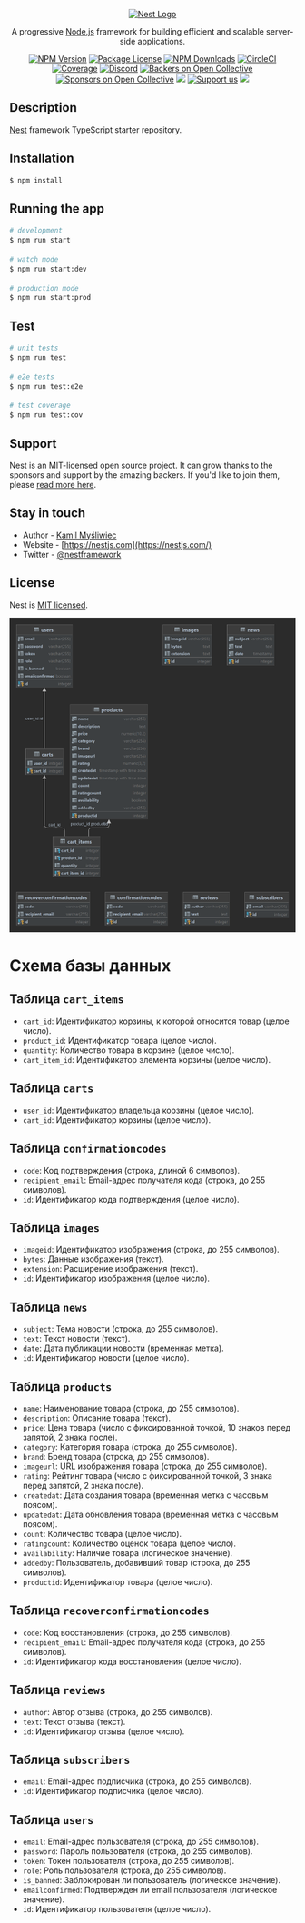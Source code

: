 <p align="center">
  <a href="http://nestjs.com/" target="blank"><img src="https://nestjs.com/img/logo-small.svg" width="200" alt="Nest Logo" /></a>
</p>

[circleci-image]: https://img.shields.io/circleci/build/github/nestjs/nest/master?token=abc123def456
[circleci-url]: https://circleci.com/gh/nestjs/nest

  <p align="center">A progressive <a href="http://nodejs.org" target="_blank">Node.js</a> framework for building efficient and scalable server-side applications.</p>
    <p align="center">
<a href="https://www.npmjs.com/~nestjscore" target="_blank"><img src="https://img.shields.io/npm/v/@nestjs/core.svg" alt="NPM Version" /></a>
<a href="https://www.npmjs.com/~nestjscore" target="_blank"><img src="https://img.shields.io/npm/l/@nestjs/core.svg" alt="Package License" /></a>
<a href="https://www.npmjs.com/~nestjscore" target="_blank"><img src="https://img.shields.io/npm/dm/@nestjs/common.svg" alt="NPM Downloads" /></a>
<a href="https://circleci.com/gh/nestjs/nest" target="_blank"><img src="https://img.shields.io/circleci/build/github/nestjs/nest/master" alt="CircleCI" /></a>
<a href="https://coveralls.io/github/nestjs/nest?branch=master" target="_blank"><img src="https://coveralls.io/repos/github/nestjs/nest/badge.svg?branch=master#9" alt="Coverage" /></a>
<a href="https://discord.gg/G7Qnnhy" target="_blank"><img src="https://img.shields.io/badge/discord-online-brightgreen.svg" alt="Discord"/></a>
<a href="https://opencollective.com/nest#backer" target="_blank"><img src="https://opencollective.com/nest/backers/badge.svg" alt="Backers on Open Collective" /></a>
<a href="https://opencollective.com/nest#sponsor" target="_blank"><img src="https://opencollective.com/nest/sponsors/badge.svg" alt="Sponsors on Open Collective" /></a>
  <a href="https://paypal.me/kamilmysliwiec" target="_blank"><img src="https://img.shields.io/badge/Donate-PayPal-ff3f59.svg"/></a>
    <a href="https://opencollective.com/nest#sponsor"  target="_blank"><img src="https://img.shields.io/badge/Support%20us-Open%20Collective-41B883.svg" alt="Support us"></a>
  <a href="https://twitter.com/nestframework" target="_blank"><img src="https://img.shields.io/twitter/follow/nestframework.svg?style=social&label=Follow"></a>
</p>
  <!--[![Backers on Open Collective](https://opencollective.com/nest/backers/badge.svg)](https://opencollective.com/nest#backer)
  [![Sponsors on Open Collective](https://opencollective.com/nest/sponsors/badge.svg)](https://opencollective.com/nest#sponsor)-->

## Description

[Nest](https://github.com/nestjs/nest) framework TypeScript starter repository.

## Installation

```bash
$ npm install
```

## Running the app

```bash
# development
$ npm run start

# watch mode
$ npm run start:dev

# production mode
$ npm run start:prod
```

## Test

```bash
# unit tests
$ npm run test

# e2e tests
$ npm run test:e2e

# test coverage
$ npm run test:cov
```

## Support

Nest is an MIT-licensed open source project. It can grow thanks to the sponsors and support by the amazing backers. If you'd like to join them, please [read more here](https://docs.nestjs.com/support).

## Stay in touch

- Author - [Kamil Myśliwiec](https://kamilmysliwiec.com)
- Website - [https://nestjs.com](https://nestjs.com/)
- Twitter - [@nestframework](https://twitter.com/nestframework)

## License

Nest is [MIT licensed](LICENSE).

<a><img src="diagram.png" /></a>
# Схема базы данных

## Таблица `cart_items`

- `cart_id`: Идентификатор корзины, к которой относится товар (целое число).
- `product_id`: Идентификатор товара (целое число).
- `quantity`: Количество товара в корзине (целое число).
- `cart_item_id`: Идентификатор элемента корзины (целое число).

## Таблица `carts`

- `user_id`: Идентификатор владельца корзины (целое число).
- `cart_id`: Идентификатор корзины (целое число).

## Таблица `confirmationcodes`

- `code`: Код подтверждения (строка, длиной 6 символов).
- `recipient_email`: Email-адрес получателя кода (строка, до 255 символов).
- `id`: Идентификатор кода подтверждения (целое число).

## Таблица `images`

- `imageid`: Идентификатор изображения (строка, до 255 символов).
- `bytes`: Данные изображения (текст).
- `extension`: Расширение изображения (текст).
- `id`: Идентификатор изображения (целое число).

## Таблица `news`

- `subject`: Тема новости (строка, до 255 символов).
- `text`: Текст новости (текст).
- `date`: Дата публикации новости (временная метка).
- `id`: Идентификатор новости (целое число).

## Таблица `products`

- `name`: Наименование товара (строка, до 255 символов).
- `description`: Описание товара (текст).
- `price`: Цена товара (число с фиксированной точкой, 10 знаков перед запятой, 2 знака после).
- `category`: Категория товара (строка, до 255 символов).
- `brand`: Бренд товара (строка, до 255 символов).
- `imageurl`: URL изображения товара (строка, до 255 символов).
- `rating`: Рейтинг товара (число с фиксированной точкой, 3 знака перед запятой, 2 знака после).
- `createdat`: Дата создания товара (временная метка с часовым поясом).
- `updatedat`: Дата обновления товара (временная метка с часовым поясом).
- `count`: Количество товара (целое число).
- `ratingcount`: Количество оценок товара (целое число).
- `availability`: Наличие товара (логическое значение).
- `addedby`: Пользователь, добавивший товар (строка, до 255 символов).
- `productid`: Идентификатор товара (целое число).

## Таблица `recoverconfirmationcodes`

- `code`: Код восстановления (строка, до 255 символов).
- `recipient_email`: Email-адрес получателя кода (строка, до 255 символов).
- `id`: Идентификатор кода восстановления (целое число).

## Таблица `reviews`

- `author`: Автор отзыва (строка, до 255 символов).
- `text`: Текст отзыва (текст).
- `id`: Идентификатор отзыва (целое число).

## Таблица `subscribers`

- `email`: Email-адрес подписчика (строка, до 255 символов).
- `id`: Идентификатор подписчика (целое число).

## Таблица `users`

- `email`: Email-адрес пользователя (строка, до 255 символов).
- `password`: Пароль пользователя (строка, до 255 символов).
- `token`: Токен пользователя (строка, до 255 символов).
- `role`: Роль пользователя (строка, до 255 символов).
- `is_banned`: Заблокирован ли пользователь (логическое значение).
- `emailconfirmed`: Подтвержден ли email пользователя (логическое значение).
- `id`: Идентификатор пользователя (целое число).

